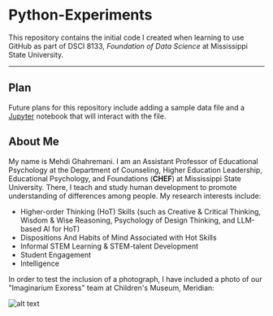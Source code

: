 # Python-Experiments
This repository contains the initial code I created when learning to use GitHub as part of DSCI 8133, *Foundation of Data Science* at Mississippi State University. 

---

## Plan
Future plans for this repository include adding a sample data file and a [Jupyter](https://jupyter.org/) notebook that will interact with the file. 
## About Me 
My name is Mehdi Ghahremani. I am an Assistant Professor of Educational Psychology at the Department of Counseling, Higher Education Leadership, Educational Psychology, and Foundations (**CHEF**) at Mississippi State University. There, I teach and study human development to promote understanding of differences among people. 
My research interests include: 
- Higher-order Thinking (HoT) Skills (such as Creative & Critical Thinking, Wisdom & Wise Reasoning, Psychology of Design Thinking, and LLM-based AI for HoT)
- Dispositions And Habits of Mind Associated with Hot Skills 
- Informal STEM Learning & STEM-talent Development
- Student Engagement
- Intelligence

In order to test the inclusion of a photograph, I have included a photo of our "Imaginarium Exoress" team at Children's Museum, Meridian:

![alt text](image.jpg)
